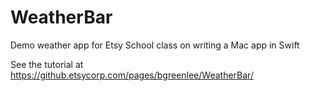 WeatherBar
==========

Demo weather app for Etsy School class on writing a Mac app in Swift

See the tutorial at https://github.etsycorp.com/pages/bgreenlee/WeatherBar/
 
